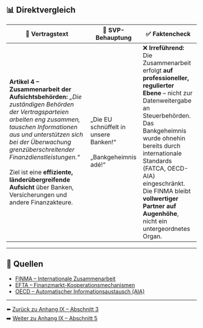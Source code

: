## 📊 Direktvergleich

| 📜 **Vertragstext** | 🧨 **SVP-Behauptung** | ✅ **Faktencheck** |
|---------------------|-----------------------|--------------------|
| **Artikel 4 – Zusammenarbeit der Aufsichtsbehörden:** _„Die zuständigen Behörden der Vertragsparteien arbeiten eng zusammen, tauschen Informationen aus und unterstützen sich bei der Überwachung grenzüberschreitender Finanzdienstleistungen.“_ <br><br> Ziel ist eine **effiziente, länderübergreifende Aufsicht** über Banken, Versicherungen und andere Finanzakteure. | „Die EU schnüffelt in unsere Banken!“ <br><br> „Bankgeheimnis adé!“ | ❌ **Irreführend:** Die Zusammenarbeit erfolgt **auf professioneller, regulierter Ebene** – nicht zur Datenweitergabe an Steuerbehörden. <br> Das Bankgeheimnis wurde ohnehin bereits durch internationale Standards (FATCA, OECD-AIA) eingeschränkt. <br> Die FINMA bleibt **vollwertiger Partner auf Augenhöhe**, nicht ein untergeordnetes Organ. |

---

## 🔗 Quellen

- [FINMA – Internationale Zusammenarbeit](https://www.finma.ch/de/finma/internationale-aktivitaeten/)
- [EFTA – Finanzmarkt-Kooperationsmechanismen](https://www.efta.int/)
- [OECD – Automatischer Informationsaustausch (AIA)](https://www.oecd.org)

---

⬅️ [Zurück zu Anhang IX – Abschnitt 3](anhang_IX_abschnitt_3.md)  
➡️ [Weiter zu Anhang IX – Abschnitt 5](anhang_IX_abschnitt_5.md)
